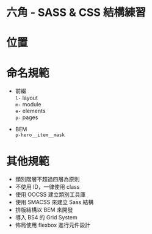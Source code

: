 # 六角 - SASS & CSS 結構練習 

# 位置

# 命名規範
  * 前綴  
    `l-` layout  
    `m-` module  
    `e-` elements  
    `p-` pages    
      
  * BEM   
    `p-hero__item__mask`
    
# 其他規範
  * 類別階層不超過四層為原則
  * 不使用 ID，一律使用 class
  * 使用 OOCSS 建立類別工具庫
  * 使用 SMACSS 來建立 Sass 結構
  * 排版結構以 BEM 來開發
  * 導入 BS4 的 Grid System
  * 佈局使用 flexbox 進行元件設計
